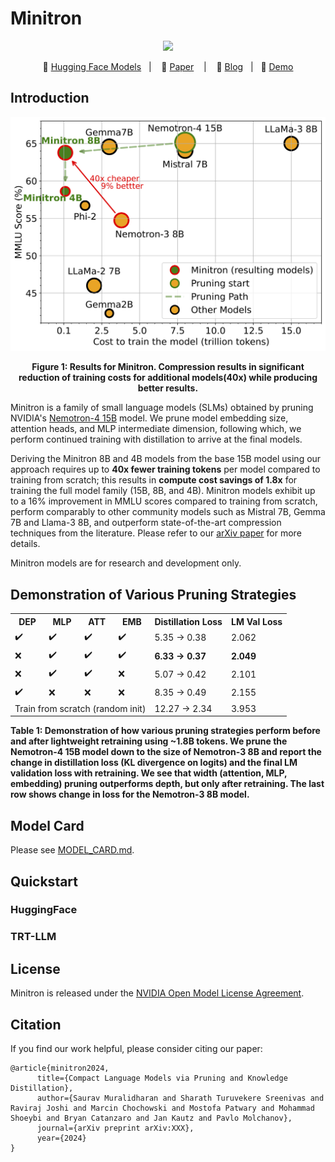 # Minitron

<p align="center">
<img src="https://www.sauravm.com/assets/img/minitron.png"  width="256">
</p>
<p align="center">
        🤗 <a href="">Hugging Face Models</a>&nbsp&nbsp | &nbsp&nbsp 📄 <a href="">Paper</a> &nbsp&nbsp | &nbsp&nbsp 📜 <a href="">Blog</a> &nbsp | &nbsp 💬 <a href="">Demo</a>
</p>


## Introduction

<p align="center">
  <img src="images/minitron.png" alt="Sample Image" width="600"/>
  <p align="center"><strong>Figure 1: Results for Minitron. Compression results in significant reduction of training costs for additional models(40x) while producing better results.</strong></p>
</p>

Minitron is a family of small language models (SLMs) obtained by pruning NVIDIA's [Nemotron-4 15B]() model. We prune model embedding size, attention heads, and MLP intermediate dimension, following which, we perform continued training with distillation to arrive at the final models.

Deriving the Minitron 8B and 4B models from the base 15B model using our approach requires up to **40x fewer training tokens** per model compared to training from scratch; this results in **compute cost savings of 1.8x** for training the full model family (15B, 8B, and 4B). Minitron models exhibit up to a 16% improvement in MMLU scores compared to training from scratch, perform comparably to other community models such as Mistral 7B, Gemma 7B and Llama-3 8B, and outperform state-of-the-art compression techniques from the literature. Please refer to our [arXiv paper]() for more details.

Minitron models are for research and development only.

## Demonstration of Various Pruning Strategies
<p align="center">
<table>
  <tr>
    <th>DEP</th>
    <th>MLP</th>
    <th>ATT</th>
    <th>EMB</th>
    <th>Distillation Loss</th>
    <th>LM Val Loss</th>
  </tr>
  <tr>
    <td>✔️</td>
    <td>✔️</td>
    <td>✔️</td>
    <td>✔️</td>
    <td>5.35 → 0.38</td>
    <td>2.062</td>
  </tr>
  <tr>
    <td>❌</td>
    <td>✔️</td>
    <td>✔️</td>
    <td>✔️</td>
    <td><b>6.33 → 0.37</b></td>
    <td><b>2.049</b></td>
  </tr>
  <tr>
    <td>❌</td>
    <td>✔️</td>
    <td>✔️</td>
    <td>❌</td>
    <td>5.07 → 0.42</td>
    <td>2.101</td>
  </tr>
  <tr>
    <td>✔️</td>
    <td>❌</td>
    <td>❌</td>
    <td>❌</td>
    <td>8.35 → 0.49</td>
    <td>2.155</td>
  </tr>
  <tr>
    <td colspan="4">Train from scratch (random init)</td>
    <td>12.27 → 2.34</td>
    <td>3.953</td>
  </tr>
</table>
</p>

**Table 1: Demonstration of how various pruning strategies perform before and after lightweight retraining using ~1.8B tokens. We prune the Nemotron-4 15B model down to the size of Nemotron-3 8B and report the change in distillation loss (KL divergence on logits) and the final LM validation loss with retraining. We see that width (attention, MLP, embedding) pruning outperforms depth, but only after retraining. The last row shows change in loss for the Nemotron-3 8B model.**
## Model Card
Please see [MODEL_CARD.md](MODEL_CARD.md).

## Quickstart

### HuggingFace

### TRT-LLM

## License

Minitron is released under the [NVIDIA Open Model License Agreement](https://developer.download.nvidia.com/licenses/nvidia-open-model-license-agreement-june-2024.pdf).

## Citation

If you find our work helpful, please consider citing our paper:
```
@article{minitron2024,
      title={Compact Language Models via Pruning and Knowledge Distillation}, 
      author={Saurav Muralidharan and Sharath Turuvekere Sreenivas and Raviraj Joshi and Marcin Chochowski and Mostofa Patwary and Mohammad Shoeybi and Bryan Catanzaro and Jan Kautz and Pavlo Molchanov},
      journal={arXiv preprint arXiv:XXX},
      year={2024}
}
```
